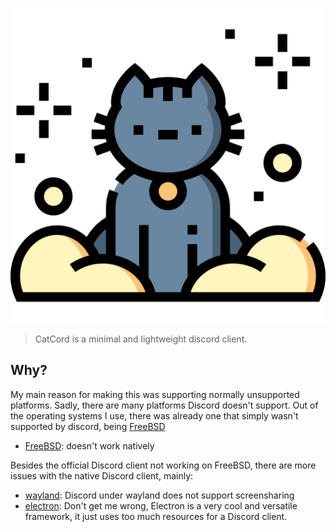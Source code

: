 ![https://www.flaticon.com/free-icon/cat 3479853](https://raw.githubusercontent.com/therealnv6/catcord/main/.assets/kitty.png)

> CatCord is a minimal and lightweight discord client.

## Why?

My main reason for making this was supporting normally unsupported platforms.
Sadly, there are many platforms Discord doesn't support. Out of the operating
systems I use, there was already one that simply wasn't supported by discord,
being [FreeBSD](https://www.freebsd.org/)

- [FreeBSD](https://www.freebsd.org/): doesn't work natively

Besides the official Discord client not working on FreeBSD, there are more
issues with the native Discord client, mainly:

- [wayland](https://wayland.freedesktop.org/): Discord under wayland does not
  support screensharing
- [electron](https://www.electronjs.org/): Don't get me wrong, Electron is a
  very cool and versatile framework, it just uses too much resources for a
  Discord client.
